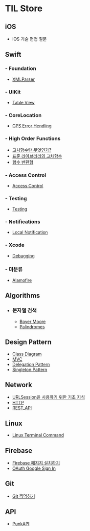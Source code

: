 # TIL Store

## iOS
- iOS 기술 면접 질문


## Swift

### - Foundation
- [XMLParser](iOS_Swift/Foundation/XMLParser.md)

### - UIKit
- [Table View](iOS_Swift//UIKit/TableView/README.md)

### - CoreLocation
- [GPS Error Hendling](iOS_Swift//CoreLocation/GPSErrorHandling.md)

### - High Order Functions
- [고차함수란 무엇인가?](iOS_Swift//Higher-Order-Functions/What_Is_High_Order_Function.md)
- [표준 라이브러리의 고차함수](iOS_Swift//Higher-Order-Functions/Higher-order_functions_in_the_standard_Library.md)
- [함수 반환형](iOS_Swift//Higher-Order-Functions/Function_as_a_return_type.md)

### - Access Control
- [Access Control](iOS_Swift//AccessControl.md)

### - Testing
- [Testing](iOS_Swift//Testing.md)

### - Notifications
- [Local Notification](iOS_Swift//LocalNotification/README.md)

### - Xcode
- [Debugging](https://github.com/urijan44/SSAC-Task/blob/master/0929/DebugAndBraekPoint.md)

### - 미분류

- [Alamofire](iOS_Swift/Alamofire/README.md)

## Algorithms
  - ### 문자열 검색
    - [Boyer Moore](Algorithms/문자열검색/BoyerMoore.md)
    - [Palindromes](Algorithms/문자열검색/Palindromes.md)

## Design Pattern
- [Class Diagram](DesignPattern/ClassDiagram/README.md)
- [MVC](DesignPattern/StructuralDesignPattern/README.md)
- [Delegation Pattern](DesignPattern/BehavioralDesignPattern/Delegation-Pattern.md)
- [Singleton Pattern](DesignPattern/CreationalDesignPattern/SingletonPattern.md)

## Network
- [URLSession을 사용하기 위한 기초 지식](Network/Network.md)
- [HTTP](Network/HTTP.md)
- [REST_API](Network/REST_API.md)
## Linux
- [Linux Terminal Command](Linux/LinuxTerminalCommand.md)

## Firebase
 - [Firebase 패지지 설치하기](Firebase/PackageInstall.md)
 - [OAuth Google Sign In](Firebase/GoogleSignIn.md)

## Git
 - [Git 찍먹하기](Git/Git찍먹하기/Git찍먹하기.md)

## API
 - [PunkAPI]()